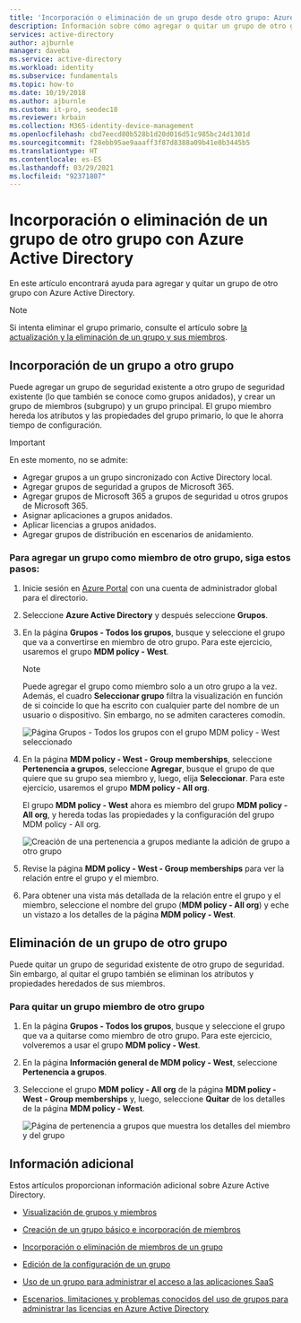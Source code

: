 ```yaml
---
title: 'Incorporación o eliminación de un grupo desde otro grupo: Azure AD'
description: Información sobre cómo agregar o quitar un grupo de otro grupo con Azure Active Directory.
services: active-directory
author: ajburnle
manager: daveba
ms.service: active-directory
ms.workload: identity
ms.subservice: fundamentals
ms.topic: how-to
ms.date: 10/19/2018
ms.author: ajburnle
ms.custom: it-pro, seodec18
ms.reviewer: krbain
ms.collection: M365-identity-device-management
ms.openlocfilehash: cbd7eecd80b528b1d20d016d51c985bc24d1301d
ms.sourcegitcommit: f28ebb95ae9aaaff3f87d8388a09b41e0b3445b5
ms.translationtype: HT
ms.contentlocale: es-ES
ms.lasthandoff: 03/29/2021
ms.locfileid: "92371807"
---
```

# <a name="add-or-remove-a-group-from-another-group-using-azure-active-directory"></a>Incorporación o eliminación de un grupo de otro grupo con Azure Active Directory
En este artículo encontrará ayuda para agregar y quitar un grupo de otro grupo con Azure Active Directory.

>[!Note]
>Si intenta eliminar el grupo primario, consulte el artículo sobre [la actualización y la eliminación de un grupo y sus miembros](active-directory-groups-delete-group.md).

## <a name="add-a-group-to-another-group"></a>Incorporación de un grupo a otro grupo
Puede agregar un grupo de seguridad existente a otro grupo de seguridad existente (lo que también se conoce como grupos anidados), y crear un grupo de miembros (subgrupo) y un grupo principal. El grupo miembro hereda los atributos y las propiedades del grupo primario, lo que le ahorra tiempo de configuración.

>[!Important]
>En este momento, no se admite:<ul><li>Agregar grupos a un grupo sincronizado con Active Directory local.</li><li>Agregar grupos de seguridad a grupos de Microsoft 365.</li><li>Agregar grupos de Microsoft 365 a grupos de seguridad u otros grupos de Microsoft 365.</li><li>Asignar aplicaciones a grupos anidados.</li><li>Aplicar licencias a grupos anidados.</li><li>Agregar grupos de distribución en escenarios de anidamiento.</li></ul>

### <a name="to-add-a-group-as-a-member-of-another-group"></a>Para agregar un grupo como miembro de otro grupo, siga estos pasos:

1. Inicie sesión en [Azure Portal](https://portal.azure.com) con una cuenta de administrador global para el directorio.

2. Seleccione **Azure Active Directory** y después seleccione **Grupos**.

3. En la página **Grupos - Todos los grupos**, busque y seleccione el grupo que va a convertirse en miembro de otro grupo. Para este ejercicio, usaremos el grupo **MDM policy - West**.

    >[!Note]
    >Puede agregar el grupo como miembro solo a un otro grupo a la vez. Además, el cuadro **Seleccionar grupo** filtra la visualización en función de si coincide lo que ha escrito con cualquier parte del nombre de un usuario o dispositivo. Sin embargo, no se admiten caracteres comodín.

    ![Página Grupos - Todos los grupos con el grupo MDM policy - West seleccionado](media/active-directory-groups-membership-azure-portal/group-all-groups-screen.png)

4. En la página **MDM policy - West - Group memberships**, seleccione **Pertenencia a grupos**, seleccione **Agregar**, busque el grupo de que quiere que su grupo sea miembro y, luego, elija **Seleccionar**. Para este ejercicio, usaremos el grupo **MDM policy - All org**.

    El grupo **MDM policy - West** ahora es miembro del grupo **MDM policy - All org**, y hereda todas las propiedades y la configuración del grupo MDM policy - All org.

    ![Creación de una pertenencia a grupos mediante la adición de grupo a otro grupo](media/active-directory-groups-membership-azure-portal/group-add-group-membership.png)

5. Revise la página **MDM policy - West - Group memberships** para ver la relación entre el grupo y el miembro.

6. Para obtener una vista más detallada de la relación entre el grupo y el miembro, seleccione el nombre del grupo (**MDM policy - All org**) y eche un vistazo a los detalles de la página **MDM policy - West**.

## <a name="remove-a-group-from-another-group"></a>Eliminación de un grupo de otro grupo
Puede quitar un grupo de seguridad existente de otro grupo de seguridad. Sin embargo, al quitar el grupo también se eliminan los atributos y propiedades heredados de sus miembros.

### <a name="to-remove-a-member-group-from-another-group"></a>Para quitar un grupo miembro de otro grupo
1. En la página **Grupos - Todos los grupos**, busque y seleccione el grupo que va a quitarse como miembro de otro grupo. Para este ejercicio, volveremos a usar el grupo **MDM policy - West**.

2. En la página **Información general de MDM policy - West**, seleccione **Pertenencia a grupos**.

3. Seleccione el grupo **MDM policy - All org** de la página **MDM policy - West - Group memberships** y, luego, seleccione **Quitar** de los detalles de la página **MDM policy - West**.

    ![Página de pertenencia a grupos que muestra los detalles del miembro y del grupo](media/active-directory-groups-membership-azure-portal/group-membership-remove.png)

## <a name="additional-information"></a>Información adicional
Estos artículos proporcionan información adicional sobre Azure Active Directory.

- [Visualización de grupos y miembros](active-directory-groups-view-azure-portal.md)

- [Creación de un grupo básico e incorporación de miembros](active-directory-groups-create-azure-portal.md)

- [Incorporación o eliminación de miembros de un grupo](active-directory-groups-members-azure-portal.md)

- [Edición de la configuración de un grupo](active-directory-groups-settings-azure-portal.md)

- [Uso de un grupo para administrar el acceso a las aplicaciones SaaS](../enterprise-users/groups-saasapps.md)

- [Escenarios, limitaciones y problemas conocidos del uso de grupos para administrar las licencias en Azure Active Directory](../enterprise-users/licensing-group-advanced.md#limitations-and-known-issues)
